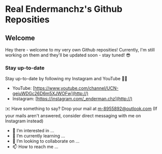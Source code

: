 # Real Endermanchz's Github Reposities

## Welcome

Hey there - welcome to my very own Github reposities! Currently, I'm still working on them and they'll be updated soon - stay tuned! 😎

### Stay up-to-date

Stay up-to-date by following my Instagram and YouTube 👍🏻

* YouTube: [https://www.youtube.com/channel/UCN-geiuWDGc26D6m5XJWOFw](http://)
* Instagram: [https://instagram.com/_enderman.chz](http://)

✉️ Have something to say? Drop your mail at m-8955892@outlook.com (If your mails aren't answered, consider direct messaging with me on Instagram instead)

- 👀 I’m interested in ...
- 🌱 I’m currently learning ...
- 💞️ I’m looking to collaborate on ...
- 📫 How to reach me ...

<!---
real-endermanchz/real-endermanchz is a ✨ special ✨ repository because its `README.md` (this file) appears on your GitHub profile.
You can click the Preview link to take a look at your changes.

##### --->
